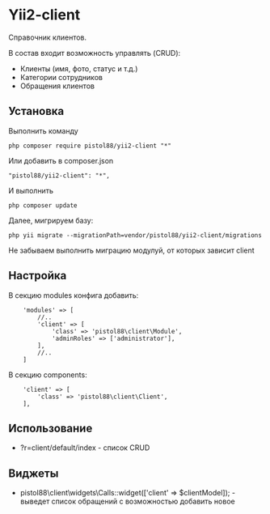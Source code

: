 Yii2-client
==========
Справочник клиентов.

В состав входит возможность управлять (CRUD):

* Клиенты (имя, фото, статус и т.д.)
* Категории сотрудников
* Обращения клиентов

Установка
---------------------------------
Выполнить команду

```
php composer require pistol88/yii2-client "*"
```

Или добавить в composer.json

```
"pistol88/yii2-client": "*",
```

И выполнить

```
php composer update
```

Далее, мигрируем базу:

```
php yii migrate --migrationPath=vendor/pistol88/yii2-client/migrations
```

Не забываем выполнить миграцию модулуй, от которых зависит client

Настройка
---------------------------------

В секцию modules конфига добавить:

```
    'modules' => [
        //..
        'client' => [
            'class' => 'pistol88\client\Module',
            'adminRoles' => ['administrator'],
        ],
        //..
    ]
```

В секцию components:

```
    'client' => [
        'class' => 'pistol88\client\Client',
    ],
```

Использование
---------------------------------
* ?r=client/default/index - список CRUD

Виджеты
---------------------------------

* pistol88\client\widgets\Calls::widget(['client' => $clientModel]); - выведет список обращений с возможностью добавить новое
